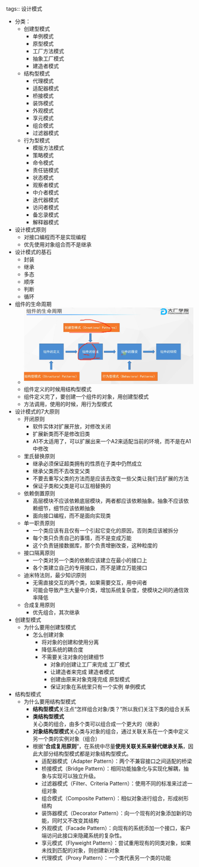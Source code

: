 tags:: 设计模式

- 分类：
	- 创建型模式
		- 单例模式
		- 原型模式
		- 工厂方法模式
		- 抽象工厂模式
		- 建造者模式
	- 结构型模式
		- 代理模式
		- 适配器模式
		- 桥接模式
		- 装饰模式
		- 外观模式
		- 享元模式
		- 组合模式
		- 过滤器模式
	- 行为型模式
		- 模版方法模式
		- 策略模式
		- 命令模式
		- 责任链模式
		- 状态模式
		- 观察者模式
		- 中介者模式
		- 迭代器模式
		- 访问者模式
		- 备忘录模式
		- 解释器模式
- 设计模式原则
	- 对接口编程而不是实现编程
	- 优先使用对象组合而不是继承
- 设计模式的基石
	- 封装
	- 继承
	- 多态
	- 顺序
	- 判断
	- 循环
- 组件的生命周期
	- ![image.png](../assets/image_1680102777227_0.png)
	- 组件定义的时候用结构型模式
	- 组件定义完了，要创建一个组件的对象，用创建型模式
	- 方法调用，使用的时候，用行为型模式
- 设计模式的7大原则
	- 开闭原则
		- 软件实体对扩展开放，对修改关闭
		- 扩展新类而不是修改旧类
		- A1不太适用了，可以扩展出来一个A2来适配当前的环境，而不是在A1中修改
	- 里氏替换原则
		- 继承必须保证超类拥有的性质在子类中仍然成立
		- 继承父类而不去改变父类
		- 不要去重写父类的方法而是应该去改变一些父类让我们去扩展的方法
		- 保证子类和父类是可以互相替换的
	- 依赖倒置原则
		- 高层模块不应该依赖底层模块，两者都应该依赖抽象。抽象不应该依赖细节，细节应该依赖抽象
		- 面向接口编程，而不是面向实现类
	- 单一职责原则
		- 一个类应该有且仅有一个引起它变化的原因，否则类应该被拆分
		- 每个类只负责自己的事情，而不是变成万能
		- 这个负责链接数据库，那个负责增删改查，这种粒度的
	- 接口隔离原则
		- 一个类对另一个类的依赖应该建立在最小的接口上
		- 各个类建立自己的专用接口，而不是建立万能接口
	- 迪米特法则，最少知识原则
		- 无需直接交互的两个类，如果需要交互，用中间者
		- 可能会导致产生大量中介类，增加系统复杂度，使模块之间的通信效率降低
	- 合成复用原则
		- 优先组合，其次继承
- 创建型模式
	- 为什么要用创建型模式
		- 怎么创建对象
			- 将对象的创建和使用分离
			- 降低系统的耦合度
			- 不需要关注对象的创建细节
				- 对象的创建让工厂来完成 工厂模式
				- 让建造者来完成 建造者模式
				- 创建由原来对象克隆完成 原型模式
				- 保证对象在系统里只有一个实例 单例模式
- 结构型模式
	- 为什么要用结构型模式
		- **结构型模式**关注点“怎样组合对象/类？”所以我们关注下类的组合关系
		- **类结构型模式**关心类的组合，由多个类可以组合成一个更大的（继承）
		- **对象结构型模式**关心类与对象的组合，通过关联关系在一个类中定义另一个类的实例对象（组合）
		- 根据“**合成复用原则**”，在系统中尽量**使用关联关系来替代继承关系**，因此大部分结构型模式都是对象结构型模式。
			- 适配器模式（Adapter Pattern）：两个不兼容接口之间适配的桥梁
			- 桥接模式（Bridge Pattern）：相同功能抽象化与实现化解耦，抽象与实现可以独立升级。
			- 过滤器模式（Filter、Criteria Pattern）：使用不同的标准来过滤一组对象
			- 组合模式（Composite Pattern）：相似对象进行组合，形成树形结构
			- 装饰器模式（Decorator Pattern）：向一个现有的对象添加新的功能，同时又不改变其结构
			- 外观模式（Facade Pattern）：向现有的系统添加一个接口，客户端访问此接口来隐藏系统的复杂性。
			- 享元模式（Flyweight Pattern）：尝试重用现有的同类对象，如果未找到匹配的对象，则创建新对象
			- 代理模式（Proxy Pattern）：一个类代表另一个类的功能